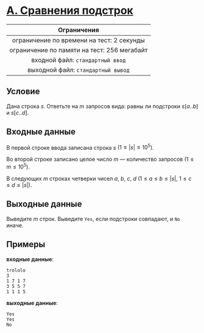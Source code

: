 # [A. Сравнения подстрок](A.cpp)

| Ограничения                                 |
|:-------------------------------------------:|
| ограничение по времени на тест: 2 секунды   |
| ограничение по памяти на тест: 256 мегабайт |
| входной файл: `стандартный ввод`            |
| выходной файл: `стандартный вывод`          |

## Условие

Дана строка $s$. Ответьте на $m$ запросов вида: равны ли подстроки $s[a..b]$ и $s[c..d]$.

## Входные данные

В первой строке ввода записана строка $s$ $(1 \leqslant |s| \leqslant 10^5)$.

Во второй строке записано целое число $m$ — количество запросов $(1 \leqslant m \leqslant 10^5)$.

В следующих $m$ строках четверки чисел $a$, $b$, $c$, $d$ $(1 \leqslant a \leqslant b \leqslant |s|, ~ 1 \leqslant c \leqslant d \leqslant |s|)$.

## Выходные данные

Выведите $m$ строк. Выведите `Yes`, если подстроки совпадают, и `No` иначе.

## Примеры

**входные данные**:

```text
trololo
3
1 7 1 7
3 5 5 7
1 1 1 5
```

**выходные данные**:

```text
Yes
Yes
No
```

